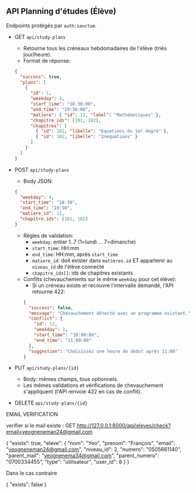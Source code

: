 ## API Planning d'études (Élève)

Endpoints protégés par `auth:sanctum`.

- GET `api/study-plans`
  - Retourne tous les créneaux hebdomadaires de l'élève (triés jour/heure).
  - Format de réponse:
  ```json
  {
    "success": true,
    "plans": [
      {
        "id": 1,
        "weekday": 4,
        "start_time": "18:30:00",
        "end_time": "19:30:00",
        "matiere": { "id": 12, "label": "Mathématiques" },
        "chapitre_ids": [101, 102],
        "chapitres": [
          { "id": 101, "libelle": "Equations du 1er degré" },
          { "id": 102, "libelle": "Inéquations" }
        ]
      }
    ]
  }
  ```

- POST `api/study-plans`
  - Body JSON:
  ```json
  {
    "weekday": 4,
    "start_time": "18:30",
    "end_time": "19:30",
    "matiere_id": 12,
    "chapitre_ids": [101, 102]
  }
  ```
  - Règles de validation:
    - `weekday`: entier 1..7 (1=lundi … 7=dimanche)
    - `start_time`: HH:mm
    - `end_time`: HH:mm, après `start_time`
    - `matiere_id`: doit exister dans `matieres.id` ET appartenir au `niveau_id` de l'élève connecté
    - `chapitre_ids[]`: ids de chapitres existants
  - Conflits (chevauchements sur le même `weekday` pour cet élève):
    - Si un créneau existe et recouvre l'intervalle demandé, l'API retourne 422:
    ```json
    {
      "success": false,
      "message": "Chevauchement détecté avec un programme existant.",
      "conflict": {
        "id": 12,
        "weekday": 1,
        "start_time": "10:00:00",
        "end_time": "11:00:00"
      },
      "suggestion": "Choisissez une heure de début après 11:00"
    }
    ```

- PUT `api/study-plans/{id}`
  - Body: mêmes champs, tous optionnels.
  - Les mêmes validations et vérifications de chevauchement s'appliquent (l'API renvoie 422 en cas de conflit).

- DELETE `api/study-plans/{id}`





EMAIL VERIFICATION

verifier si le mail existe :
GET http://127.0.0.1:8000/api/eleves/check?email=yeogneneman24@gmail.com

{
    "exists": true,
    "eleve": {
        "nom": "Yeo",
        "prenom": "François",
        "email": "yeogneneman24@gmail.com",
        "niveau_id": 2,
        "numero": "0505661140",
        "parent_mail": "yeognenema34@gmail.com",
        "parent_numero": "0700334455",
        "type": "utilisateur",
        "user_id": 8
    }
}

Dans le cas contraire

{
    "exists": false
}
